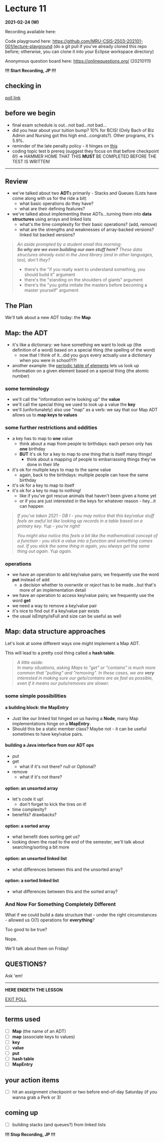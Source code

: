 # Lecture 11

**2021-02-24 (W)**

Recording available here:

Code playground here: https://github.com/MRU-CSIS-2503-202101-001/lecture-playground (do a git pull if you've already cloned this repo before; otherwise, you can clone it into your Eclipse workspace directory)

Anonymous question board here: https://onlinequestions.org/ (20210111)

**!!! Start Recording, JP !!!**

   
## checking in 

[poll link]()


## before we begin

- final exam schedule is out...not bad...not bad...
- did you hear about your tuition bump? 10% for BCIS! (Only Bach of Biz Admin and Nursing got this high end...congrats?). Other programs, it's 5.9%.
- reminder of the late penalty policy - it hinges on [this](https://catalog.mtroyal.ca/content.php?catoid=21&navoid=1405&hl=%22Academic+Status%22&returnto=search&print)
- coding topic test b prereq (suggest they focus on that before checkpoint 6!) => HAMMER HOME THAT THIS **MUST** BE COMPLETED BEFORE THE TEST IS WRITTEN!

---

## Review

- we've talked about two **ADT**s primarily - Stacks and Queues (Lists have come along with us for the ride a bit)
  - what basic operations do they have?
  - what are their defining features?
- we've talked about implementing these ADTs...turning them into **data structures** using arrays and linked lists
  - what's the time complexity for their basic operations? (add, remove)
  - what are the strengths and weaknesses of array-backed versions? linked list backed versions?

> _An aside prompted by a student email this morning:_  
> _**So why are we even building our own stuff here?** These data structures already exist in the Java library (and in other languages, too), don't they?_
> 
> - there's the "if you really want to understand something, you should build it" argument
> - there's the "standing on the shoulders of giants" argument
> - there's the "you gotta imitate the masters before becoming a master yourself" argument

## The Plan

We'll talk about a new ADT today: the **Map**

## Map: the ADT

- it's like a dictionary: we have something we want to look up (the definition of a word) based on a special thing (the spelling of the word)
  - now that I think of it...did you guys every actually _use_ a dictionary when you were in school?!?!
- another example: the [periodic table of elements](https://pubchem.ncbi.nlm.nih.gov/periodic-table/) lets us look up information on a given element based on a special thing (the atomic number)


### some terminology

- we'll call the "information we're looking up" the **value**
- we'll call the special thing we used to look up a value the **key**
- we'll (unfortunately) also use "map" as a verb: we say that our Map ADT allows us to **map keys to values**


### some further restrictions and oddities

- a key has to map to **one** value
  - think about a map from people to birthdays: each person only has **one** birthday
  - **BUT** it's ok for a key to map to one thing that is itself many things!
    - think about a mapping of people to embarrassing things they've done in their life
- it's ok for multiple keys to map to the same value
  - again, back to the birthdays: multiple people can have the same birthday 
- it's ok for a key to map to itself
- it's ok for a key to map to nothing!
  - like if you've got rescue animals that haven't been given a home yet
  - or if you are just interested in the keys for whatever reason - hey...it can happen

> _If you've taken 2521 - DB I - you may notice that this key/value stuff feels an awful lot like looking up records in a table based on a primary key. Yup - you're right!_
>  
> _You might also notice this feels a bit like the mathematical concept of a function - you stick a value into a function and something comes out. If you stick the same thing in again, you always get the same thing out again. Yup again._
  
### operations

- we have an operation to add key/value pairs; we frequently use the word **put** instead of add
  - a decision whether to _overwrite_ or _reject_ has to be made...but that's more of an implementation detail 
- we have an operation to access key/value pairs; we frequently use the word **get**
-  we need a way to remove a key/value pair
-  it's nice to find out if a key/value pair exists
-  the usual isEmpty/isFull and size can be useful as well
  
  
## Map: data structure approaches

Let's look at some different ways one _might_ implement a Map ADT.

This will lead to a pretty cool thing called a **hash table**.

> _A little aside:_  
> _In many situations, asking Maps to "get" or "contains" is much more common that "putting" and "removing". In these cases, we are **very** interested in making sure our gets/contains are as fast as possible, even if it means our puts/removes are slower._


### some simple possibilities

#### a building block: the MapEntry

- Just like our linked list hinged on us having a **Node**, many Map implementations hinge on a **MapEntry**.
- Should this be a static member class? Maybe not - it can be useful sometimes to have key/value pairs.

#### building a Java interface from our ADT ops

- put
- get
  - what if it's not there? null or Optional<V>?
- remove
  - what if it's not there?

#### option: an unsorted array

- let's code it up!
  - don't forget to kick the tires on it!
- time complexity?
- benefits? drawbacks?

#### option: a sorted array

- what benefit does sorting get us?
- looking down the road to the end of the semester, we'll talk about searching/sorting a bit more

#### option: an unsorted linked list

- what differences between this and the unsorted array?

#### option: a sorted linked list

- what differences between this and the sorted array?

### And Now For Something Completely Different

What if we could build a data structure that - under the right circumstances - allowed us O(1) operations for **everything**?

Too good to be true?

Nope.

We'll talk about them on Friday!

## QUESTIONS?

Ask 'em!

---

**HERE ENDETH THE LESSON**

[EXIT POLL]()

---

## terms used

- [ ] **Map** (the name of an ADT)
- [ ] **map** (associate keys to values)
- [ ] **key**
- [ ] **value**
- [ ] **put**
- [ ] **hash table**
- [ ] **MapEntry**

## your action items

- [ ] hit an assignment checkpoint or two before end-of-day Saturday (if you wanna grab a Perk or 3) 

## coming up

- [ ] building stacks (and queues?) from linked lists

**!!! Stop Recording, JP !!!**